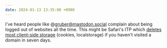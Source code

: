 ```yaml
---
date: 2024-01-13 13:35:00 +0900
---
```


I've heard people like @gruber@mastodon.social complain about being logged out of websites all the time. This might be Safari's ITP which [deletes most client-side storage](https://stape.io/blog/increase-first-party-cookie-lifetime-set-by-a-third-party-ip) (cookies, localstorage) if you haven't visited a domain in seven days.
